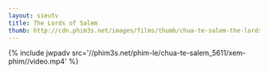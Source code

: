 ```yaml
---
layout: sieutv
title: The Lords of Salem
thumb: http://cdn.phim3s.net/images/films/thumb/chua-te-salem-the-lords-of-salem-2012.jpg
---
```

{% include jwpadv src='//phim3s.net/phim-le/chua-te-salem_5611/xem-phim//video.mp4' %}